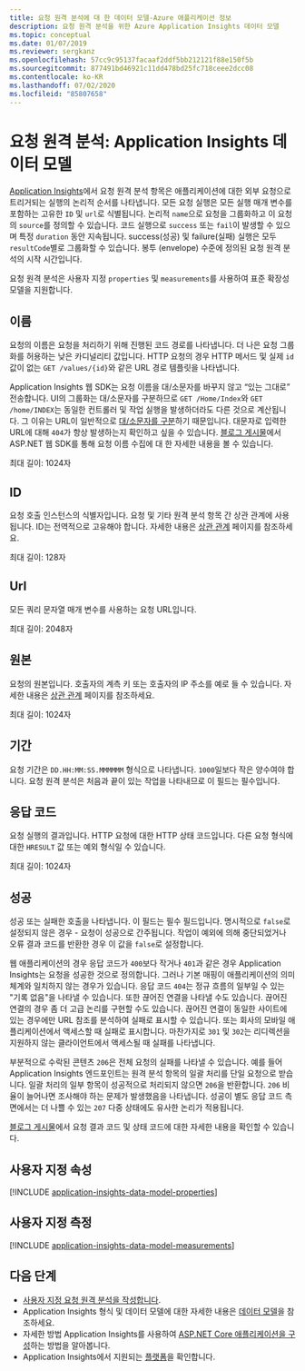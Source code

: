 ```yaml
---
title: 요청 원격 분석에 대 한 데이터 모델-Azure 애플리케이션 정보
description: 요청 원격 분석을 위한 Azure Application Insights 데이터 모델
ms.topic: conceptual
ms.date: 01/07/2019
ms.reviewer: sergkanz
ms.openlocfilehash: 57cc9c95137facaaf2ddf5bb212121f88e150f5b
ms.sourcegitcommit: 877491bd46921c11dd478bd25fc718ceee2dcc08
ms.contentlocale: ko-KR
ms.lasthandoff: 07/02/2020
ms.locfileid: "85807658"
---
```

# <a name="request-telemetry-application-insights-data-model"></a>요청 원격 분석: Application Insights 데이터 모델

[Application Insights](../../azure-monitor/app/app-insights-overview.md)에서 요청 원격 분석 항목은 애플리케이션에 대한 외부 요청으로 트리거되는 실행의 논리적 순서를 나타냅니다. 모든 요청 실행은 모든 실행 매개 변수를 포함하는 고유한 `ID` 및 `url`로 식별됩니다. 논리적 `name`으로 요청을 그룹화하고 이 요청의 `source`를 정의할 수 있습니다. 코드 실행으로 `success` 또는 `fail`이 발생할 수 있으며 특정 `duration` 동안 지속됩니다. success(성공) 및 failure(실패) 실행은 모두 `resultCode`별로 그룹화할 수 있습니다. 봉투 (envelope) 수준에 정의된 요청 원격 분석의 시작 시간입니다.

요청 원격 분석은 사용자 지정 `properties` 및 `measurements`를 사용하여 표준 확장성 모델을 지원합니다.

## <a name="name"></a>이름

요청의 이름은 요청을 처리하기 위해 진행된 코드 경로를 나타냅니다. 더 나은 요청 그룹화를 허용하는 낮은 카디널리티 값입니다. HTTP 요청의 경우 HTTP 메서드 및 실제 `id` 값이 없는 `GET /values/{id}`와 같은 URL 경로 템플릿을 나타냅니다.

Application Insights 웹 SDK는 요청 이름을 대/소문자를 바꾸지 않고 “있는 그대로” 전송합니다. UI의 그룹화는 대/소문자를 구분하므로 `GET /Home/Index`와 `GET /home/INDEX`는 동일한 컨트롤러 및 작업 실행을 발생하더라도 다른 것으로 계산됩니다. 그 이유는 URL이 일반적으로 [대/소문자를 구분](https://www.w3.org/TR/WD-html40-970708/htmlweb.html)하기 때문입니다. 대문자로 입력한 URL에 대해 `404`가 항상 발생하는지 확인하고 싶을 수 있습니다. [블로그 게시물](https://apmtips.com/posts/2015-02-23-request-name-and-url/)에서 ASP.NET 웹 SDK를 통해 요청 이름 수집에 대 한 자세한 내용을 볼 수 있습니다.

최대 길이: 1024자

## <a name="id"></a>ID

요청 호출 인스턴스의 식별자입니다. 요청 및 기타 원격 분석 항목 간 상관 관계에 사용됩니다. ID는 전역적으로 고유해야 합니다. 자세한 내용은 [상관 관계](../../azure-monitor/app/correlation.md) 페이지를 참조하세요.

최대 길이: 128자

## <a name="url"></a>Url

모든 쿼리 문자열 매개 변수를 사용하는 요청 URL입니다.

최대 길이: 2048자

## <a name="source"></a>원본

요청의 원본입니다. 호출자의 계측 키 또는 호출자의 IP 주소를 예로 들 수 있습니다. 자세한 내용은 [상관 관계](../../azure-monitor/app/correlation.md) 페이지를 참조하세요.

최대 길이: 1024자

## <a name="duration"></a>기간

요청 기간은 `DD.HH:MM:SS.MMMMMM` 형식으로 나타냅니다. `1000`일보다 작은 양수여야 합니다. 요청 원격 분석은 처음과 끝이 있는 작업을 나타내므로 이 필드는 필수입니다.

## <a name="response-code"></a>응답 코드

요청 실행의 결과입니다. HTTP 요청에 대한 HTTP 상태 코드입니다. 다른 요청 형식에 대한 `HRESULT` 값 또는 예외 형식일 수 있습니다.

최대 길이: 1024자

## <a name="success"></a>성공

성공 또는 실패한 호출을 나타냅니다. 이 필드는 필수 필드입니다. 명시적으로 `false`로 설정되지 않은 경우 - 요청이 성공으로 간주됩니다. 작업이 예외에 의해 중단되었거나 오류 결과 코드를 반환한 경우 이 값을 `false`로 설정합니다.

웹 애플리케이션의 경우 응답 코드가 `400`보다 작거나 `401`과 같은 경우 Application Insights는 요청을 성공한 것으로 정의합니다. 그러나 기본 매핑이 애플리케이션의 의미 체계와 일치하지 않는 경우가 있습니다. 응답 코드 `404`는 정규 흐름의 일부일 수 있는 "기록 없음"을 나타낼 수 있습니다. 또한 끊어진 연결을 나타낼 수도 있습니다. 끊어진 연결의 경우 좀 더 고급 논리를 구현할 수도 있습니다. 끊어진 연결이 동일한 사이트에 있는 경우에만 URL 참조를 분석하여 실패로 표시할 수 있습니다. 또는 회사의 모바일 애플리케이션에서 액세스할 때 실패로 표시합니다. 마찬가지로 `301` 및 `302`는 리디렉션을 지원하지 않는 클라이언트에서 액세스될 때 실패를 나타냅니다.

부분적으로 수락된 콘텐츠 `206`은 전체 요청의 실패를 나타낼 수 있습니다. 예를 들어 Application Insights 엔드포인트는 원격 분석 항목의 일괄 처리를 단일 요청으로 받습니다. 일괄 처리의 일부 항목이 성공적으로 처리되지 않으면 `206`을 반환합니다. `206` 비율이 늘어나면 조사해야 하는 문제가 발생했음을 나타냅니다. 성공이 별도 응답 코드 측면에서는 더 나쁠 수 있는 `207` 다중 상태에도 유사한 논리가 적용됩니다.

[블로그 게시물](https://apmtips.com/posts/2016-12-03-request-success-and-response-code/)에서 요청 결과 코드 및 상태 코드에 대한 자세한 내용을 확인할 수 있습니다.

## <a name="custom-properties"></a>사용자 지정 속성

[!INCLUDE [application-insights-data-model-properties](../../../includes/application-insights-data-model-properties.md)]

## <a name="custom-measurements"></a>사용자 지정 측정

[!INCLUDE [application-insights-data-model-measurements](../../../includes/application-insights-data-model-measurements.md)]

## <a name="next-steps"></a>다음 단계

- [사용자 지정 요청 원격 분석을 작성합니다](../../azure-monitor/app/api-custom-events-metrics.md#trackrequest).
- Application Insights 형식 및 데이터 모델에 대한 자세한 내용은 [데이터 모델](data-model.md)을 참조하세요.
- 자세한 방법 Application Insights를 사용하여 [ASP.NET Core 애플리케이션을 구성](../../azure-monitor/app/asp-net.md)하는 방법을 알아봅니다.
- Application Insights에서 지원되는 [플랫폼](../../azure-monitor/app/platforms.md)을 확인합니다.
